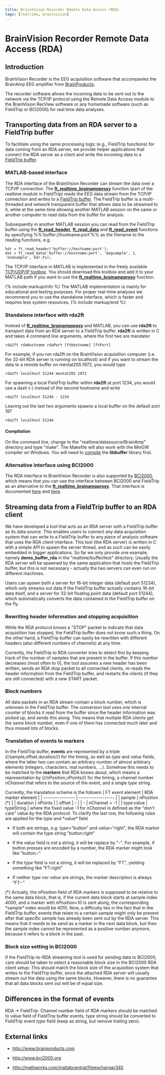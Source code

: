 ```yaml
---
title: BrainVision Recorder Remote Data Access (RDA)
tags: [realtime, brainvision]
---
```


# BrainVision Recorder Remote Data Access (RDA)

## Introduction

BrainVision Recorder is the EEG acquisition software that accompanies the BrainAmp EEG amplifier from [BrainProducts](http://www.brainproducts.com/).

The recorder software allows the incoming data to be sent out to the network via the TCP/IP protocol using the Remote Data Access module to the BrainVision RecView software or any homemade software (such as FieldTrip or BCI2000) for real time data analyses.

## Transporting data from an RDA server to a FieldTrip buffer

To facilitate using the same processing logic (e.g., FieldTrip functions) for data coming from an RDA server, we provide helper applications that connect the RDA server as a client and write the incoming data to a [FieldTrip buffer](/development/realtime/buffer).

### MATLAB-based interface

The RDA interface of the BrainVision Recorder can stream the data over a TCP/IP connection. The **[ft_realtime_brainampproxy](/reference/ft_realtime_brainampproxy)** function (part of the realtime module in FieldTrip) reads the EEG data stream from the TCP/IP connection and writes to a [FieldTrip buffer](/development/realtime). The FieldTrip buffer is a multi-threaded and network transparent buffer that allows data to be streamed to it, while at the same time allowing another MATLAB session on the same or another computer to read data from the buffer for analysis.

Subsequently in another MATLAB session you can read from the FieldTrip buffer using the **[ft_read_header](/reference/ft_read_header)**, **[ft_read_data](/reference/ft_read_data)** and **[ft_read_event](/reference/ft_read_event)** functions by specifying %%'buffer://hostname:port'%% as the filename to the reading functions, e.g.

    hdr = ft_read_header('buffer://hostname:port');
    dat = ft_read_data('buffer://hostname:port', 'begsample', 1, 'endsample', hdr.Fs);

The TCP/IP interface in MATLAB is implemented in the freely available [TCP/UDP/IP toolbox](http://mathworks.com/matlabcentral/fileexchange/345). You should download this toolbox and add it to your MATLAB path if you want to use the **[ft_realtime_brainampproxy](/reference/ft_realtime_brainampproxy)** function.

{% include markup/info %}
The MATLAB implementation is mainly for educational and testing purposes. For proper real-time analyses we recommend you to use the standalone interface, which is faster and requires less system resources.
{% include markup/end %}

### Standalone interface with rda2ft

Instead of **[ft_realtime_brainampproxy](/reference/ft_realtime_brainampproxy)** and MATLAB, you can use **rda2ft** to transport data from an RDA server to a FieldTrip buffer. **rda2ft** is written in C and takes 4 command line arguments, where the first two are mandator

    rda2ft rdaHostname rdaPort [ftHostname] [ftPort]

For example, if you run rda2ft on the BrainVision acquisition computer (i.e. the 32-bit RDA server is running on localhost) and if you want to stream the data to a remote buffer on mentat205:1972, you would type

    rda2ft localhost 51244 mentat205 1972

For spawning a local FieldTrip buffer within **rda2ft** at port 1234, you would use a dash (-) instead of the second hostname and write

    rda2ft localhost 51244 - 1234

Leaving out the last two arguments spawns a local buffer on the default port 197

    rda2ft localhost 51244

#### Compilation

On the command line, change to the "realtime/datasource/BrainAmp" directory and type "make". The Makefile will also work with the MinGW compiler on
Windows. You will need to [compile](/development/realtime/reference_implementation#compiling_the_code) the **libbuffer** library first.

### Alternative interface using BCI2000

The RDA interface to BrainVision Recorder is also supported by [BCI2000](http://www.bci2000.org), which means that you can use the interface between BCI2000 and FieldTrip as an alternative to the **[ft_realtime_brainampproxy](/reference/ft_realtime_brainampproxy)**. That interface is documented [here](/development/realtime/bci2000) and [here](http://www.bci2000.org/wiki/index.php/Contributions:FieldTripBuffer).

## Streaming data from a FieldTrip buffer to an RDA client

We have developed a tool that acts as an RDA server with a FieldTrip buffer as its data source. This enables users to connect any data acquisition system that can write to a FieldTrip buffer to any piece of analysis software that uses the RDA client interface. This tool (the RDA server) is written in C with a simple API to spawn the server thread, and as such can be easily embedded in bigger applications. So far we only provide one example, namely **demo_buffer_rda** in the "realtime/buffer/test" directory. Usually the RDA server will be spawned by the same application that hosts the FieldTrip buffer, but this is not necessary - actually the two servers can even run on different machines.

Users can spawn both a server for 16-bit integer data (default port 51234), which only streams out data if the FieldTrip buffer actually contains 16-bit data itself, and a server for 32-bit floating point data (default port 51244), which automatically converts the data contained in the FieldTrip buffer on the fly.

### Rewriting header information and stopping acquisition

While the RDA protocol knows a "STOP" packet to indicate that data acquisition has stopped, the FieldTrip buffer does not know such a thing. On the other hand, a FieldTrip buffer can easily be rewritten with different headers (also different numbers of channels) at any time.

Currently, the FieldTrip to RDA converter tries to detect this by keeping track of the number of samples that are present in the buffer. If this number decreases (most often to 0), the tool assumes a new header has been written, sends an RDA stop packet to all connected clients, re-reads the header information from the FieldTrip buffer, and restarts the clients (if they are still connected) with a new START packet.

### Block numbers

All data packets in an RDA stream contain a block number, which is unknown in the FieldTrip buffer. The conversion tool uses _one_ internal counter of blocks it read from the buffer since the header information was picked up, and sends this along. This means that multiple RDA clients get the same block number, even if one of them has connected much later and thus missed lots of blocks.

### Translation of events to markers

In the FieldTrip buffer, **events** are represented by a triple (//sample,offset,duration//) for the timing, as well as _type_ and _value_ fields, where the latter two can contain an arbitrary number of almost arbitrary elements (integers, characters, real numbers, ...). Somehow this needs to be matched to the **markers** that RDA knows about, which means a representation by (//nPosition,nPoints//) for the timing, a channel number _nChannel_ that refers to the source of the event, and a single _type_ string.

Currently, the translation scheme is the followin
| FT event element | RDA marker element |
| ---------------- | ------------------ |
| sample | nPosition (*) |
| duration | nPoints |
| offset | - |
| - | nChannel = -1 |
| type:value | typeString |
where the fixed value -1 for *nChannel* is defined as the "don't care" value by the RDA protocol.
To clarify the last row, the following rules are applied for the *type* and *value\* field

- If both are strings, e.g. _type_="button" and _value_="right", the RDA marker will contain the type string "button:right"

- If the _value_ field is not a string, it will be replace by "-". For example, if button presses are encoded by a number, the RDA marker might look like "button:-"

- If the _type_ field is not a string, it will be replaced by "FT", yielding something like "FT:right"

- If neither _type_ nor _value_ are strings, the marker description is always "FT:-"

(*) Actually, the *nPosition* field of RDA markers is supposed to be relative
to the same data block, that is, if the current data block starts at sample
index 4000, and a marker with *nPosition=10* is sent along, the corresponding
*sample\* index would be 4010. Now, a difficulty lies in the fact that in the
FieldTrip buffer, events that relate to a certain sample might only be present
after that specific sample has already been sent out by the RDA server. This means
that it needs to be send as a marker in the next data block, but then the sample
index cannot be represented as a positive number anymore, because it refers to a block
in the past.

### Block size setting in BCI2000

If the FieldTrip-to-RDA streaming tool is used for sending data to BCI2000, care should be taken to
select a reasonable block size in the BCI2000 RDA client setup: This should match the block size of
the acquisition system that writes to the FieldTrip buffer, since the attached RDA server will
usually stream out the data using the same blocks. However, there is no guarantee that all
data blocks sent out will be of equal size.

## Differences in the format of events

RDA -> FieldTrip: Channel number field of RDA markers should be matched to value field of FieldTrip buffer events, type string should be converted to FieldTrip event _type_ field (keep as string, but remove trailing zero).

## External links

- http://www.brainproducts.com

- http://www.bci2000.org

- http://mathworks.com/matlabcentral/fileexchange/345
